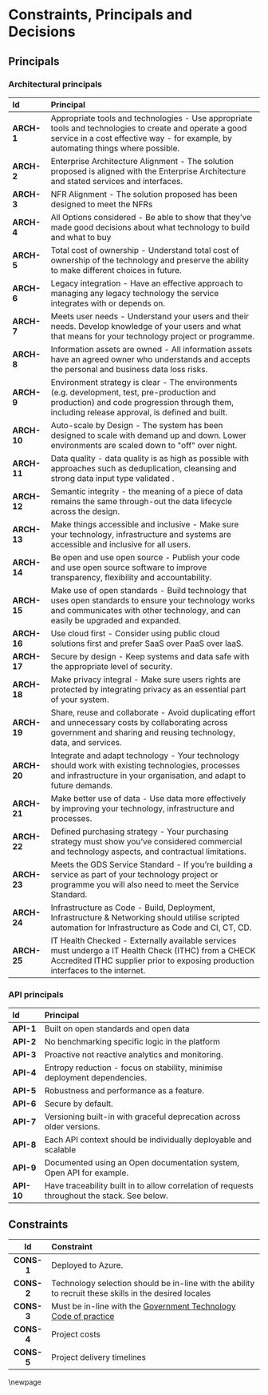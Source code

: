 # Constraints, Principals and Decisions

## Principals

### Architectural principals

| Id         |  Principal                  |
|:-----------|:----------------------------|
| **ARCH-1** | Appropriate tools and technologies - Use appropriate tools and technologies to create and operate a good service in a cost effective way - for example, by automating things where possible. |
| **ARCH-2** | Enterprise Architecture Alignment - The solution proposed is aligned with the Enterprise Architecture and stated services and interfaces. |
| **ARCH-3** | NFR Alignment - The solution proposed has been designed to meet the NFRs |
| **ARCH-4** | All Options considered - Be able to show that they’ve made good decisions about what technology to build and what to buy |
| **ARCH-5** | Total cost of ownership - Understand total cost of ownership of the technology and preserve the ability to make different choices in future. |
| **ARCH-6** | Legacy integration - Have an effective approach to managing any legacy technology the service integrates with or depends on. |
| **ARCH-7** | Meets user needs - Understand your users and their needs. Develop knowledge of your users and what that means for your technology project or programme. |
| **ARCH-8** | Information assets are owned - All information assets have an agreed owner who understands and accepts the personal and business data loss risks. |
| **ARCH-9** | Environment strategy is clear - The environments (e.g. development, test, pre-production and production) and code progression through them, including release approval, is defined and built. |
| **ARCH-10** | Auto-scale by Design - The system has been designed to scale with demand up and down. Lower environments are scaled down to "off" over night. |
| **ARCH-11** | Data quality - data quality is as high as possible with approaches such as deduplication, cleansing and strong data input type validated . |
| **ARCH-12** | Semantic integrity - the meaning of a piece of data remains the same through-out the data lifecycle across the design. |
| **ARCH-13** | Make things accessible and inclusive - Make sure your technology, infrastructure and systems are accessible and inclusive for all users. |
| **ARCH-14** | Be open and use open source - Publish your code and use open source software to improve transparency, flexibility and accountability. |
| **ARCH-15** | Make use of open standards - Build technology that uses open standards to ensure your technology works and communicates with other technology, and can easily be upgraded and expanded. |
| **ARCH-16** | Use cloud first - Consider using public cloud solutions first and prefer SaaS over PaaS over IaaS. |
| **ARCH-17** | Secure by design - Keep systems and data safe with the appropriate level of security. |
| **ARCH-18** | Make privacy integral - Make sure users rights are protected by integrating privacy as an essential part of your system. |
| **ARCH-19** | Share, reuse and collaborate - Avoid duplicating effort and unnecessary costs by collaborating across government and sharing and reusing technology, data, and services. |
| **ARCH-20** | Integrate and adapt technology - Your technology should work with existing technologies, processes and infrastructure in your organisation, and adapt to future demands. |
| **ARCH-21** | Make better use of data - Use data more effectively by improving your technology, infrastructure and processes. |
| **ARCH-22** | Defined purchasing strategy - Your purchasing strategy must show you’ve considered commercial and technology aspects, and contractual limitations. |
| **ARCH-23** | Meets the GDS Service Standard - If you’re building a service as part of your technology project or programme you will also need to meet the Service Standard. |
| **ARCH-24** | Infrastructure as Code - Build, Deployment, Infrastructure & Networking should utilise scripted automation for Infrastructure as Code and CI, CT, CD. |
| **ARCH-25** | IT Health Checked - Externally available services must undergo a IT Health Check (ITHC) from a CHECK Accredited ITHC supplier prior to exposing production interfaces to the internet. |


### API principals

| Id   | Principal |
|:-----|:---------|
| **API-1** | Built on open standards and open data |
| **API-2** | No benchmarking specific logic in the platform |
| **API-3** | Proactive not reactive analytics and monitoring. |
| **API-4** | Entropy reduction - focus on stability, minimise deployment dependencies. |
| **API-5** | Robustness and performance as a feature. | 
| **API-6** | Secure by default. |
| **API-7** | Versioning built-in with graceful deprecation across older versions. |
| **API-8** | Each API context should be individually deployable and scalable | 
| **API-9** | Documented using an Open documentation system, Open API for example. |
| **API-10** | Have traceability built in to allow correlation of requests throughout the stack. See below. |


## Constraints

| Id        | Constraint |
|:---------:|:-----------|
| **CONS-1** | Deployed to Azure.|
| **CONS-2** | Technology selection should be in-line with the ability to recruit these skills in the desired locales |
| **CONS-3** | Must be in-line with the [Government Technology Code of practice](https://www.gov.uk/government/publications/technology-code-of-practice/technology-code-of-practice) |
| **CONS-4** | Project costs |
| **CONS-5** | Project delivery timelines |

<!-- Leave the rest of this page blank -->
\newpage